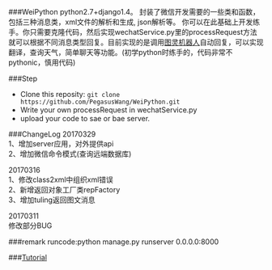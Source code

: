 ###WeiPython
python2.7+django1.4。
封装了微信开发需要的一些类和函数，包括三种消息类，xml文件的解析和生成, json解析等。
你可以在此基础上开发练手。你只需要克隆代码，然后实现wechatService.py里的processRequest方法就可以根据不同消息类型回复。目前实现的是调用[图灵机器人](http://www.tuling123.com/openapi/)自动回复，可以实现翻译，查询天气，简单聊天等功能。(初学python时练手的，代码非常不pythonic，慎用代码)

###Step
- Clone this reposity: `git clone https://github.com/PegasusWang/WeiPython.git`
- Write your own processRequest in wechatService.py
- upload your code to sae or bae server.

###ChangeLog
20170329  
1、增加server应用，对外提供api  
2、增加微信命令模式(查询远端数据库)

20170316  
1、修改class2xml中组织xml错误  
2、新增返回对象工厂类repFactory  
3、增加tuling返回图文消息

20170311  
修改部分BUG

###remark
runcode:python manage.py runserver 0.0.0.0:8000

###[Tutorial](http://ningning.today/2015/02/21/python/django-python%E5%BE%AE%E4%BF%A1%E5%BC%80%E5%8F%91%E4%B9%8B%E4%B8%80%EF%BC%8D%E5%87%86%E5%A4%87%E5%B7%A5%E4%BD%9C/)

